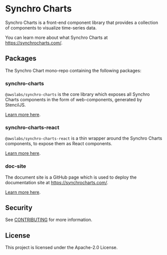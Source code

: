 # Synchro Charts
Synchro Charts is a front-end component library that provides a collection of components to visualize time-series data.

You can learn more about what Synchro Charts at https://synchrocharts.com/.

## Packages

The Synchro Chart mono-repo containing the following packages:

### synchro-charts
`@awslabs/synchro-charts` is the core library which exposes all Synchro Charts components in the form of web-components, generated by StencilJS.

[Learn more here](packages/synchro-charts/README.md).

### synchro-charts-react
`@awslabs/synchro-charts-react` is a thin wrapper around the Synchro Charts components, to expose them as React components.

[Learn more here](packages/synchro-charts-react/README.md).

### doc-site
The document site is a GitHub page which is used to deploy the documentation site at https://synchrocharts.com/.

[Learn more here](packages/doc-site/README.md).

## Security
See [CONTRIBUTING](CONTRIBUTING.md#security-issue-notifications) for more information.

## License
This project is licensed under the Apache-2.0 License.

